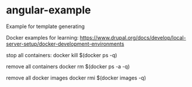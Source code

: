 # angular-example
Example for template generating 


Docker examples for learning: 
https://www.drupal.org/docs/develop/local-server-setup/docker-development-environments

stop all containers:
docker kill $(docker ps -q)

remove all containers
docker rm $(docker ps -a -q)

remove all docker images
docker rmi $(docker images -q)
